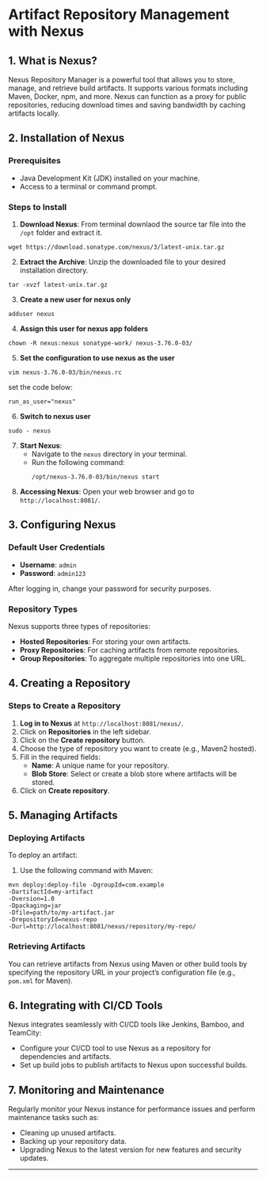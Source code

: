 # Artifact Repository Management with Nexus


## 1. What is Nexus?

Nexus Repository Manager is a powerful tool that allows you to store, manage, and retrieve build artifacts. It supports various formats including Maven, Docker, npm, and more. Nexus can function as a proxy for public repositories, reducing download times and saving bandwidth by caching artifacts locally.

## 2. Installation of Nexus

### Prerequisites

- Java Development Kit (JDK) installed on your machine.
- Access to a terminal or command prompt.

### Steps to Install

1. **Download Nexus**: From terminal downlaod the source tar file into the `/opt` folder and extract it.
```
wget https://download.sonatype.com/nexus/3/latest-unix.tar.gz
```
2. **Extract the Archive**: Unzip the downloaded file to your desired installation directory.
```
tar -xvzf latest-unix.tar.gz
```
3. **Create a new user for nexus only**
```
adduser nexus
```
4. **Assign this user for nexus app folders**
```
chown -R nexus:nexus sonatype-work/ nexus-3.76.0-03/
```
5. **Set the configuration to use nexus as the user**

```
vim nexus-3.76.0-03/bin/nexus.rc 
```

set the code below: 
```
run_as_user="nexus"
```
6. **Switch to nexus user**
```
sudo - nexus
```

7. **Start Nexus**:
   - Navigate to the `nexus` directory in your terminal.
   - Run the following command:
     ```
     /opt/nexus-3.76.0-03/bin/nexus start
     ```
4. **Accessing Nexus**: Open your web browser and go to `http://localhost:8081/`.


## 3. Configuring Nexus

### Default User Credentials

- **Username**: `admin`
- **Password**: `admin123`

After logging in, change your password for security purposes.

### Repository Types

Nexus supports three types of repositories:

- **Hosted Repositories**: For storing your own artifacts.
- **Proxy Repositories**: For caching artifacts from remote repositories.
- **Group Repositories**: To aggregate multiple repositories into one URL.

## 4. Creating a Repository

### Steps to Create a Repository

1. **Log in to Nexus** at `http://localhost:8081/nexus/`.
2. Click on **Repositories** in the left sidebar.
3. Click on the **Create repository** button.
4. Choose the type of repository you want to create (e.g., Maven2 hosted).
5. Fill in the required fields:
   - **Name**: A unique name for your repository.
   - **Blob Store**: Select or create a blob store where artifacts will be stored.
6. Click on **Create repository**.

## 5. Managing Artifacts

### Deploying Artifacts

To deploy an artifact:

1. Use the following command with Maven:
```
mvn deploy:deploy-file -DgroupId=com.example
-DartifactId=my-artifact
-Dversion=1.0
-Dpackaging=jar
-Dfile=path/to/my-artifact.jar
-DrepositoryId=nexus-repo
-Durl=http://localhost:8081/nexus/repository/my-repo/
```



### Retrieving Artifacts

You can retrieve artifacts from Nexus using Maven or other build tools by specifying the repository URL in your project’s configuration file (e.g., `pom.xml` for Maven).

## 6. Integrating with CI/CD Tools

Nexus integrates seamlessly with CI/CD tools like Jenkins, Bamboo, and TeamCity:

- Configure your CI/CD tool to use Nexus as a repository for dependencies and artifacts.
- Set up build jobs to publish artifacts to Nexus upon successful builds.

## 7. Monitoring and Maintenance

Regularly monitor your Nexus instance for performance issues and perform maintenance tasks such as:

- Cleaning up unused artifacts.
- Backing up your repository data.
- Upgrading Nexus to the latest version for new features and security updates.

---


